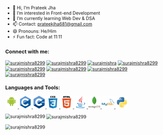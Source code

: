 - 👋 Hi, I’m Prateek Jha
- 👀 I’m interested in Front-end Development
- 🌱 I’m currently learning Web Dev & DSA
- 📫 Contact: prateekjha681@gmail.com
- 😄 Pronouns: He/Him
- ⚡ Fun fact: Code at 11:11

<h3 align="left">Connect with me:</h3>
<p align="left">
<a href="https://twitter.com/surajmishra8299" target="blank"><img align="center" src="https://raw.githubusercontent.com/rahuldkjain/github-profile-readme-generator/master/src/images/icons/Social/twitter.svg" alt="surajmishra8299" height="30" width="40" /></a>
<a href="https://linkedin.com/in/surajmishra8299" target="blank"><img align="center" src="https://raw.githubusercontent.com/rahuldkjain/github-profile-readme-generator/master/src/images/icons/Social/linked-in-alt.svg" alt="surajmishra8299" height="30" width="40" /></a>
<a href="https://fb.com/surajmishra" target="blank"><img align="center" src="https://raw.githubusercontent.com/rahuldkjain/github-profile-readme-generator/master/src/images/icons/Social/facebook.svg" alt="surajmishra" height="30" width="40" /></a>
<a href="https://instagram.com/surajmishra8299" target="blank"><img align="center" src="https://raw.githubusercontent.com/rahuldkjain/github-profile-readme-generator/master/src/images/icons/Social/instagram.svg" alt="surajmishra8299" height="30" width="40" /></a>
<a href="https://www.hackerrank.com/surajmishra8299" target="blank"><img align="center" src="https://raw.githubusercontent.com/rahuldkjain/github-profile-readme-generator/master/src/images/icons/Social/hackerrank.svg" alt="surajmishra8299" height="30" width="40" /></a>
<a href="https://www.leetcode.com/surajmishra8299" target="blank"><img align="center" src="https://raw.githubusercontent.com/rahuldkjain/github-profile-readme-generator/master/src/images/icons/Social/leet-code.svg" alt="surajmishra8299" height="30" width="40" /></a>
<a href="https://auth.geeksforgeeks.org/user/surajmishra8299" target="blank"><img align="center" src="https://raw.githubusercontent.com/rahuldkjain/github-profile-readme-generator/master/src/images/icons/Social/geeks-for-geeks.svg" alt="surajmishra8299" height="30" width="40" /></a>
<a href="https://discord.gg/surajmishra8299" target="blank"><img align="center" src="https://raw.githubusercontent.com/rahuldkjain/github-profile-readme-generator/master/src/images/icons/Social/discord.svg" alt="surajmishra8299" height="30" width="40" /></a>
</p>

<h3 align="left">Languages and Tools:</h3>
<p align="left"> <a href="https://developer.android.com" target="_blank" rel="noreferrer"> <img src="https://raw.githubusercontent.com/devicons/devicon/master/icons/android/android-original-wordmark.svg" alt="android" width="40" height="40"/> </a> <a href="https://www.cprogramming.com/" target="_blank" rel="noreferrer"> <img src="https://raw.githubusercontent.com/devicons/devicon/master/icons/c/c-original.svg" alt="c" width="40" height="40"/> </a> <a href="https://www.w3schools.com/cpp/" target="_blank" rel="noreferrer"> <img src="https://raw.githubusercontent.com/devicons/devicon/master/icons/cplusplus/cplusplus-original.svg" alt="cplusplus" width="40" height="40"/> </a> <a href="https://www.w3schools.com/css/" target="_blank" rel="noreferrer"> <img src="https://raw.githubusercontent.com/devicons/devicon/master/icons/css3/css3-original-wordmark.svg" alt="css3" width="40" height="40"/> </a> <a href="https://www.w3.org/html/" target="_blank" rel="noreferrer"> <img src="https://raw.githubusercontent.com/devicons/devicon/master/icons/html5/html5-original-wordmark.svg" alt="html5" width="40" height="40"/> </a> <a href="https://www.java.com" target="_blank" rel="noreferrer"> <img src="https://raw.githubusercontent.com/devicons/devicon/master/icons/java/java-original.svg" alt="java" width="40" height="40"/> </a> <a href="https://www.mongodb.com/" target="_blank" rel="noreferrer"> <img src="https://raw.githubusercontent.com/devicons/devicon/master/icons/mongodb/mongodb-original-wordmark.svg" alt="mongodb" width="40" height="40"/> </a> <a href="https://www.mysql.com/" target="_blank" rel="noreferrer"> <img src="https://raw.githubusercontent.com/devicons/devicon/master/icons/mysql/mysql-original-wordmark.svg" alt="mysql" width="40" height="40"/> </a> <a href="https://www.python.org" target="_blank" rel="noreferrer"> <img src="https://raw.githubusercontent.com/devicons/devicon/master/icons/python/python-original.svg" alt="python" width="40" height="40"/> </a> </p>

<p><img align="left" src="https://github-readme-stats.vercel.app/api/top-langs?username=surajmishra8299&show_icons=true&locale=en&layout=compact" alt="surajmishra8299" /></p>

<p>&nbsp;<img align="center" src="https://github-readme-stats.vercel.app/api?username=surajmishra8299&show_icons=true&locale=en" alt="surajmishra8299" /></p>

<p><img align="center" src="https://github-readme-streak-stats.herokuapp.com/?user=surajmishra8299&" alt="surajmishra8299" /></p>
